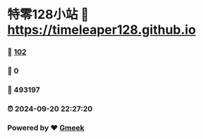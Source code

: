# 特零128小站 :link: https://timeleaper128.github.io 
### :page_facing_up: [102](https://timeleaper128.github.io/tag.html) 
### :speech_balloon: 0 
### :hibiscus: 493197 
### :alarm_clock: 2024-09-20 22:27:20 
### Powered by :heart: [Gmeek](https://github.com/Meekdai/Gmeek)
